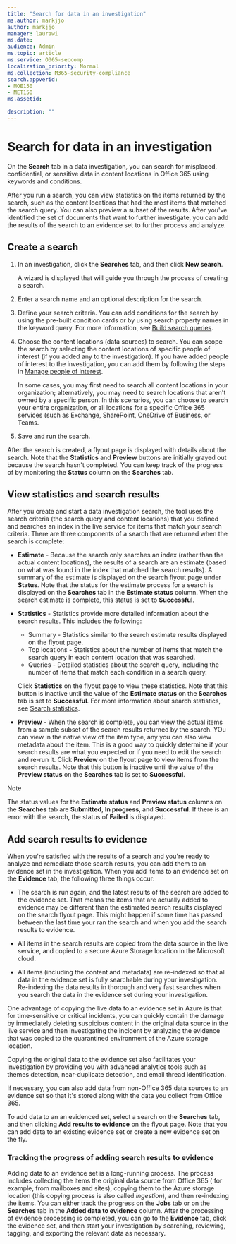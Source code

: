 ```yaml
---
title: "Search for data in an investigation"
ms.author: markjjo
author: markjjo
manager: laurawi
ms.date: 
audience: Admin
ms.topic: article
ms.service: O365-seccomp
localization_priority: Normal
ms.collection: M365-security-compliance 
search.appverid: 
- MOE150
- MET150
ms.assetid: 

description: ""
---
```


# Search for data in an investigation

On the **Search** tab in a data investigation, you can search for misplaced, confidential, or sensitive data in content locations in Office 365 using keywords and conditions. 

After you run a search, you can view statistics on the items returned by the search, such as the content locations that had the most items that matched the search query. You can also preview a subset of the results. After you've identified the set of documents that want to further investigate, you can add the results of the search to an evidence set to further process and analyze.

## Create a search

1. In an investigation, click the **Searches** tab, and then click **New search**. 

    A wizard is displayed that will guide you through the process of creating a search.

2. Enter a search name and an optional description for the search.

3. Define your search criteria. You can add conditions for the search by using the pre-built condition cards or by using search property names in the keyword query. For more information, see [Build search queries](build-search-queries.md).

4. Choose the content locations (data sources) to search. You can scope the search by selecting the content locations of specific people of interest (if you added any to the investigation). If you have added people of interest to the investigation, you can add them by following the steps in [Manage people of interest](manage-people-of-interest.md#add-people-of-interest).
 
    In some cases, you may first need to search all content locations in your organization; alternatively, you may need to search locations that aren't owned by a specific person. In this scenarios, you can choose to search your entire organization, or all locations for a specific Office 365 services (such as Exchange, SharePoint, OneDrive of Business, or Teams.

5. Save and run the search.

After the search is created, a flyout page is displayed with details about the search. Note that the **Statistics** and **Preview** buttons are initially grayed out because the search hasn't completed. You can keep track of the progress of by monitoring the **Status** column on the **Searches** tab.

## View statistics and search results

After you create and start a data investigation search, the tool uses the search criteria (the search query and content locations) that you defined and searches an index in the live service for items that match your search criteria. There are three components of a search that are returned when the search is complete: 

- **Estimate** - Because the search only searches an index (rather than the actual content locations), the results of a search are an estimate (based on what was found in the index that matched the search results). A summary of the estimate is displayed on the search flyout page under **Status**. Note that the status for the estimate process for a search is displayed on the **Searches** tab in the **Estimate status** column. When the search estimate is complete, this status is set to **Successful**.

- **Statistics** - Statistics provide more detailed information about the search results. This includes the following:

    - Summary - Statistics similar to the search estimate results displayed on the flyout page.
    - Top locations - Statistics about the number of items that match the search query in each content location that was searched. 
    - Queries - Detailed statistics about the search query, including the number of items that match each condition in a search query.

    Click **Statistics** on the flyout page to view these statistics. Note that this button is inactive until the value of the **Estimate status** on the **Searches** tab is set to **Successful**. For more information about search statistics, see [Search statistics](search-statistics.md).

- **Preview** - When the search is complete, you can view the actual items from a sample subset of the search results returned by the search. YOu can view in the native view of the item type, any you can also view metadata about the item. This is a good way to quickly determine if your search results are what you expected or if you need to edit the search and re-run it. Click  **Preview** on the flyout page to view items from the search results. Note that this button is inactive until the value of the **Preview status** on the **Searches** tab is set to **Successful**.
 
> [!NOTE]
> The status values for the **Estimate status** and **Preview status** columns on the **Searches** tab are **Submitted**, **In progress**, and **Successful**. If there is an error with the search, the status of **Failed** is displayed.

## Add search results to evidence

When you're satisfied with the results of a search and you're ready to analyze and remediate those search results, you can add them to an evidence set in the investigation. When you add items to an evidence set on the **Evidence** tab, the following three things occur:

- The search is run again, and the latest results of the search are added to the evidence set. That means the items that are actually added to evidence may be different than the estimated search results displayed on the search flyout page. This might happen if some time has passed between the last time your ran the search and when you add the search results to evidence.

- All items in the search results are copied from the data source in the live service, and copied to a secure Azure Storage location in the Microsoft cloud.

- All items (including the content and metadata) are re-indexed so that all data in the evidence set is fully searchable during your investigation. Re-indexing the data results in thorough and very fast searches when you search the data in the evidence set during your investigation.

One advantage of copying the live data to an evidence set in Azure is that for time-sensitive or critical incidents, you can quickly contain the damage by immediately deleting suspicious content in the original data source in the live service and then investigating the incident by analyzing the evidence that was copied to the quarantined environment of the Azure storage location. 

Copying the original data to the evidence set also facilitates your investigation by providing you with advanced analytics tools such as themes detection, near-duplicate detection, and email thread identification.

If necessary, you can also add data from non-Office 365 data sources to an evidence set so that it's stored along with the data you collect from Office 365.

To add data to an an evidenced set, select a search on the **Searches** tab, and then clicking **Add results to evidence** on the flyout page. Note that you can add data to an existing evidence set or create a new evidence set on the fly.

### Tracking the progress of adding search results to evidence

Adding data to an evidence set is a long-running process. The process includes collecting the items the original data source from Office 365 ( for example, from mailboxes and sites), copying them to the Azure storage location (this copying process is also called *ingestion*), and then re-indexing the items. You can either track the progress on the **Jobs** tab or on the **Searches** tab in the **Added data to evidence** column. After the processing of evidence processing is completed, you can go to the **Evidence** tab, click the evidence set, and then start your investigation by searching, reviewing, tagging, and exporting the relevant data as necessary.